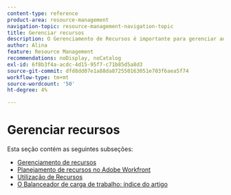 ```yaml
---
content-type: reference
product-area: resource-management
navigation-topic: resource-management-navigation-topic
title: Gerenciar recursos
description: O Gerenciamento de Recursos é importante para gerenciar adequadamente sua disponibilidade de trabalho e previsão. Saiba como planejar e agendar seus recursos para trabalho nos artigos a seguir.
author: Alina
feature: Resource Management
recommendations: noDisplay, noCatalog
exl-id: 6f8b3f4a-acdc-4d15-95f7-c71b85d5a8d3
source-git-commit: dfd8dd07e1a88da872550163051e703f6aea5f74
workflow-type: tm+mt
source-wordcount: '50'
ht-degree: 4%

---
```


# Gerenciar recursos

Esta seção contém as seguintes subseções:

* [Gerenciamento de recursos](../resource-mgmt/resource-mgmt-overview/resource-management-overview.md)
* [Planejamento de recursos no Adobe Workfront](../resource-mgmt/resource-planning/resource-planning-overview.md)
* [Utilização de Recursos](../resource-mgmt/resource-utilization/resource-utilization.md)
* [O Balanceador de carga de trabalho: índice do artigo](../resource-mgmt/workload-balancer/workload-balancer.md)
